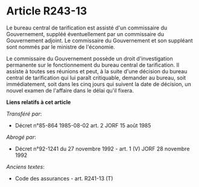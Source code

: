 # Article R243-13

Le bureau central de tarification est assisté d'un commissaire du Gouvernement, suppléé éventuellement par un commissaire du
Gouvernement adjoint. Le commissaire du Gouvernement et son suppléant sont nommés par le ministre de l'économie.

Le commissaire du Gouvernement possède un droit d'investigation permanente sur le fonctionnement du bureau central de
tarification. Il assiste à toutes ses réunions et peut, à la suite d'une décision du bureau central de tarification qui lui
paraît critiquable, demander au bureau, soit immédiatement, soit dans les cinq jours qui suivent la date de décision, un
nouvel examen de l'affaire dans le délai qu'il fixera.

**Liens relatifs à cet article**

_Transféré par_:

  - Décret n°85-864 1985-08-02 art. 2 JORF 15 août 1985

_Abrogé par_:

  - Décret n°92-1241 du 27 novembre 1992 - art. 1 (V) JORF 28 novembre 1992

_Anciens textes_:

  - Code des assurances - art. R241-13 (T)
